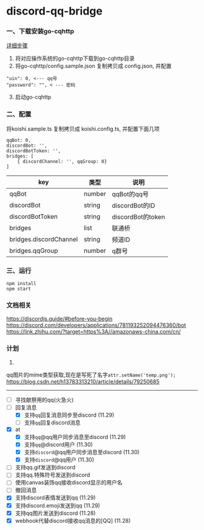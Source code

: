 # discord-qq-bridge

### 一、下载安装go-cqhttp
[详细步骤](https://github.com/Mrs4s/go-cqhttp/blob/master/docs/quick_start.md)

1. 将对应操作系统的go-cqhttp下载到go-cqhttp目录
2. 将go-cqhttp/config.sample.json 复制拷贝成 config.json, 并配置
```shell script
"uin": 0, <--- qq号
"password": "", < --- 密码
```
3. 启动go-cqhttp

### 二、配置
将koishi.sample.ts 复制拷贝成 koishi.config.ts, 并配置下面几项
```shell script
qqBot: 0,
discordBot: '',
discordBotToken: '',
bridges: [
    { discordChannel: '', qqGroup: 0}
] 
```
| key | 类型 | 说明 |
| --- | --- | --- |
| qqBot | number | qqBot的qq号 |
| discordBot | string | discordBot的ID |
| discordBotToken | string | discordBot的token |
| bridges | list | 联通桥 |
| bridges.discordChannel | string | 频道ID |
| bridges.qqGroup | number | q群号 |

### 三、运行
```shell script
npm install
npm start
```


### 文档相关
https://discordjs.guide/#before-you-begin
https://discord.com/developers/applications/781193252094476360/bot
https://link.zhihu.com/?target=https%3A//amazonaws-china.com/cn/
### 计划
1.
qq图片的mime类型获取,现在是写死了名字`attr.setName('temp.png');`
https://blog.csdn.net/h13783313210/article/details/79250685

--- 

- [ ] 寻找献祭用的qq(火急火)
- [ ] 回复消息
    - [x] 支持`qq`回复消息同步至discord (11.29)
    - [ ] 支持`qq`回复discord消息
- [x] at
    - [x] 支持`qq`@qq用户同步消息至discord (11.29)
    - [x] 支持`qq`@discord用户 (11.30)
    - [x] 支持`discord`@qq用户同步消息至discord (11.30)
    - [x] 支持`discord`@qq用户 (11.30)
- [ ] 支持qq.gif发送到discord
- [ ] 支持qq.特殊符号发送到discord
- [ ] 使用canvas装饰qq接收discord显示的用户名
- [ ] 撤回消息
- [x] 支持discord表情发送到qq (11.29)
- [x] 支持discord.emoji发送到qq (11.29)
- [x] 支持qq图片发送到discord (11.28)
- [x] webhook代替discord接收qq消息的[QQ] (11.28)
